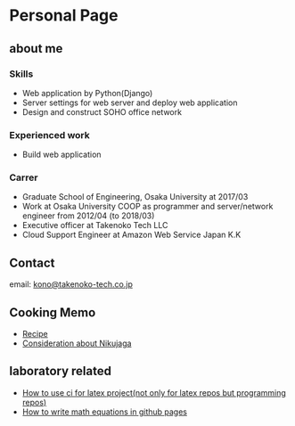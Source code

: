 # Personal Page

## about me
### Skills
* Web application by Python(Django)
* Server settings for web server and deploy web application
* Design and construct SOHO office network

### Experienced work
* Build web application

### Carrer
* Graduate School of Engineering, Osaka University  at 2017/03
* Work at Osaka University COOP as programmer and server/network engineer from 2012/04 (to 2018/03)
* Executive officer at Takenoko Tech LLC
* Cloud Support Engineer at Amazon Web Service Japan K.K

## Contact
email: kono@takenoko-tech.co.jp

## Cooking Memo
* [Recipe](/recipe/)
* [Consideration about Nikujaga](/nikujaga/)

## laboratory related
* [How to use ci for latex project(not only for latex repos but programming repos)](how_to_ci.md)
* [How to write math equations in github pages](how_to_write_math_equations.md)
